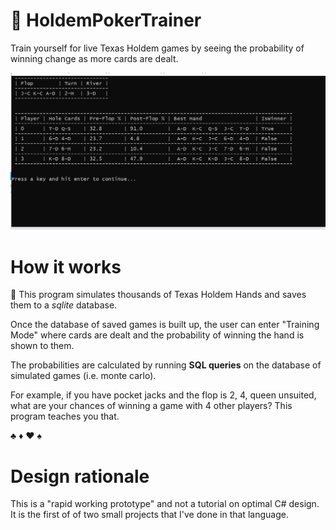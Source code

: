 # :slot_machine: HoldemPokerTrainer 
Train yourself for live Texas Holdem games by seeing the probability of winning change as more cards are dealt.

![what poker training mode looks like](screenshots/screenshot_poker%20training%20mode_3.JPG)

# How it works

:arrows_counterclockwise: This program simulates thousands of Texas Holdem Hands and saves them to a *sqlite* database.

Once the database of saved games is built up, the user can enter "Training Mode" where cards are dealt and the
probability of winning the hand is shown to them.

The probabilities are calculated by running **SQL queries** on the database of simulated games (i.e. monte carlo).

For example, if you have pocket jacks and the flop is 2, 4, queen unsuited, what are your chances
of winning a game with 4 other players? This program teaches you that.

♣️ ♦️ ♥️ ♠️
# Design rationale
This is a "rapid working prototype" and not a tutorial on optimal C# design. It is the first of of two small projects that I've done in that language. 
